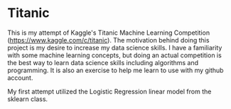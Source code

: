 # Titanic
This is my attempt of Kaggle's Titanic Machine Learning Competition (https://www.kaggle.com/c/titanic). The motivation behind doing this project is my desire to increase my data science skills. I have a familiarity with some machine learning concepts, but doing an actual competition is the best way to learn data science skills including algorithms and programming. It is also an exercise to help me learn to use with my github account. 

My first attempt utilized the Logistic Regression linear model from the sklearn class.  
